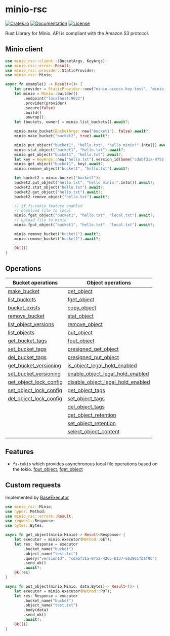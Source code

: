 # minio-rsc
[![Crates.io](https://img.shields.io/crates/v/minio-rsc)](https://crates.io/crates/minio-rsc)
[![Documentation](https://docs.rs/minio-rsc/badge.svg)](https://docs.rs/minio-rsc)
[![License](https://img.shields.io/crates/l/minio-rsc)](#license)

Rust Library for Minio. API is compliant with the Amazon S3 protocol.

## Minio client
```rust
use minio_rsc::client::{BucketArgs, KeyArgs};
use minio_rsc::error::Result;
use minio_rsc::provider::StaticProvider;
use minio_rsc::Minio;

async fn example() -> Result<()> {
    let provider = StaticProvider::new("minio-access-key-test", "minio-secret-key-test", None);
    let minio = Minio::builder()
        .endpoint("localhost:9022")
        .provider(provider)
        .secure(false)
        .build()
        .unwrap();
    let (buckets, owner) = minio.list_buckets().await?;

    minio.make_bucket(BucketArgs::new("bucket1"), false).await?;
    minio.make_bucket("bucket2", true).await?;

    minio.put_object("bucket1", "hello.txt", "hello minio!".into()).await?;
    minio.stat_object("bucket1", "hello.txt").await?;
    minio.get_object("bucket1", "hello.txt").await?;
    let key = KeyArgs::new("hello.txt").version_id(Some("cdabf31a-9752-4265-b137-6b3961fbaf9b".to_string()));
    minio.get_object("bucket1", key).await?;
    minio.remove_object("bucket1", "hello.txt").await?;

    let bucket2 = minio.bucket("bucket2");
    bucket2.put_object("hello.txt", "hello minio!".into()).await?;
    bucket2.stat_object("hello.txt").await?;
    bucket2.get_object("hello.txt").await?;
    bucket2.remove_object("hello.txt").await?;

    // if fs-tokio feature enabled
    // download file to local
    minio.fget_object("bucket1", "hello.txt", "local.txt").await?;
    // upload file to minio
    minio.fput_object("bucket1", "hello.txt", "local.txt").await?;

    minio.remove_bucket("bucket1").await?;
    minio.remove_bucket("bucket2").await?;

    Ok(())
}
```

## Operations
| Bucket operations                                                                                                            | Object operations                                                                                                                                 |
| ---------------------------------------------------------------------------------------------------------------------------- | ------------------------------------------------------------------------------------------------------------------------------------------------- |
| [make_bucket](https://docs.rs/minio-rsc/latest/minio_rsc/client/struct.Minio.html#method.make_bucket)                        | [get_object](https://docs.rs/minio-rsc/latest/minio_rsc/client/struct.Minio.html#method.get_object)                                               |
| [list_buckets](https://docs.rs/minio-rsc/latest/minio_rsc/client/struct.Minio.html#method.list_buckets)                      | [fget_object](https://docs.rs/minio-rsc/latest/minio_rsc/client/struct.Minio.html#method.fget_object)                                             |
| [bucket_exists](https://docs.rs/minio-rsc/latest/minio_rsc/client/struct.Minio.html#method.bucket_exists)                    | [copy_object](https://docs.rs/minio-rsc/latest/minio_rsc/client/struct.Minio.html#method.copy_object)                                             |
| [remove_bucket](https://docs.rs/minio-rsc/latest/minio_rsc/client/struct.Minio.html#method.remove_bucket)                    | [stat_object](https://docs.rs/minio-rsc/latest/minio_rsc/client/struct.Minio.html#method.stat_object)                                             |
| [list_object_versions](https://docs.rs/minio-rsc/latest/minio_rsc/client/struct.Minio.html#method.list_object_versions)      | [remove_object](https://docs.rs/minio-rsc/latest/minio_rsc/client/struct.Minio.html#method.remove_object)                                         |
| [list_objects](https://docs.rs/minio-rsc/latest/minio_rsc/client/struct.Minio.html#method.list_objects)                      | [put_object](https://docs.rs/minio-rsc/latest/minio_rsc/client/struct.Minio.html#method.put_object)                                               |
| [get_bucket_tags](https://docs.rs/minio-rsc/latest/minio_rsc/client/struct.Minio.html#method.get_bucket_tags)                | [fput_object](https://docs.rs/minio-rsc/latest/minio_rsc/client/struct.Minio.html#method.fput_object)                                             |
| [set_bucket_tags](https://docs.rs/minio-rsc/latest/minio_rsc/client/struct.Minio.html#method.set_bucket_tags)                | [presigned_get_object](https://docs.rs/minio-rsc/latest/minio_rsc/client/struct.Minio.html#method.presigned_get_object)                           |
| [del_bucket_tags](https://docs.rs/minio-rsc/latest/minio_rsc/client/struct.Minio.html#method.del_bucket_tags)                | [presigned_put_object](https://docs.rs/minio-rsc/latest/minio_rsc/client/struct.Minio.html#method.presigned_put_object)                           |
| [get_bucket_versioning](https://docs.rs/minio-rsc/latest/minio_rsc/client/struct.Minio.html#method.get_bucket_versioning)    | [is_object_legal_hold_enabled](https://docs.rs/minio-rsc/latest/minio_rsc/client/struct.Minio.html#method.is_object_legal_hold_enabled)           |
| [set_bucket_versioning](https://docs.rs/minio-rsc/latest/minio_rsc/client/struct.Minio.html#method.set_bucket_versioning)    | [enable_object_legal_hold_enabled](https://docs.rs/minio-rsc/latest/minio_rsc/client/struct.Minio.html#method.enable_object_legal_hold_enabled)   |
| [get_object_lock_config](https://docs.rs/minio-rsc/latest/minio_rsc/client/struct.Minio.html#method.get_object_lock_config)  | [disable_object_legal_hold_enabled](https://docs.rs/minio-rsc/latest/minio_rsc/client/struct.Minio.html#method.disable_object_legal_hold_enabled) |
| [set_object_lock_config](https://docs.rs/minio-rsc/latest/minio_rsc/client/struct.Minio.html#method.set_bobject_lock_config) | [get_object_tags](https://docs.rs/minio-rsc/latest/minio_rsc/client/struct.Minio.html#method.get_object_tags)                                     |
| [del_object_lock_config](https://docs.rs/minio-rsc/latest/minio_rsc/client/struct.Minio.html#method.del_bobject_lock_config) | [set_object_tags](https://docs.rs/minio-rsc/latest/minio_rsc/client/struct.Minio.html#method.set_object_tags)                                     |
|                                                                                                                              | [del_object_tags](https://docs.rs/minio-rsc/latest/minio_rsc/client/struct.Minio.html#method.del_object_tags)                                     |
|                                                                                                                              | [get_object_retention](https://docs.rs/minio-rsc/latest/minio_rsc/client/struct.Minio.html#method.get_object_retention)                           |
|                                                                                                                              | [set_object_retention](https://docs.rs/minio-rsc/latest/minio_rsc/client/struct.Minio.html#method.set_object_retention)                           |
|                                                                                                                              | [select_object_content](https://docs.rs/minio-rsc/latest/minio_rsc/client/struct.Minio.html#method.select_object_content)                         |
|                                                                                                                              |                                                                                                                                                   |

## Features
- `fs-tokio` which provides asynchronous local file operations based on the tokio. [fput_object](https://docs.rs/minio-rsc/latest/minio_rsc/client/struct.Minio.html#method.fput_object), [fget_object](https://docs.rs/minio-rsc/latest/minio_rsc/client/struct.Minio.html#method.fget_object)

## Custom requests
Implemented by [BaseExecutor](https://docs.rs/minio-rsc/latest/minio_rsc/client/struct.BaseExecutor.html)

```rust
use minio_rsc::Minio;
use hyper::Method;
use minio_rsc::errors::Result;
use reqwest::Response;
use bytes::Bytes;

async fn get_object(minio:Minio)-> Result<Response> {
    let executor = minio.executor(Method::GET);
    let res: Response = executor
        .bucket_name("bucket")
        .object_name("test.txt")
        .query("versionId", "cdabf31a-9752-4265-b137-6b3961fbaf9b")
        .send_ok()
        .await?;
    Ok(res)
}

async fn put_object(minio:Minio, data:Bytes)-> Result<()> {
    let executor = minio.executor(Method::PUT);
    let res: Response = executor
        .bucket_name("bucket")
        .object_name("test.txt")
        .body(data)
        .send_ok()
        .await?;
    Ok(())
}
```